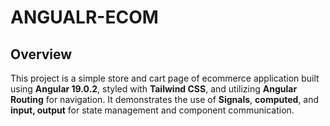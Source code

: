 # ANGUALR-ECOM

## Overview

This project is a simple store and cart page of ecommerce application built using **Angular 19.0.2**, styled with **Tailwind CSS**, and utilizing **Angular Routing** for navigation. It demonstrates the use of **Signals**, **computed**, and **input, output** for state management and component communication.
